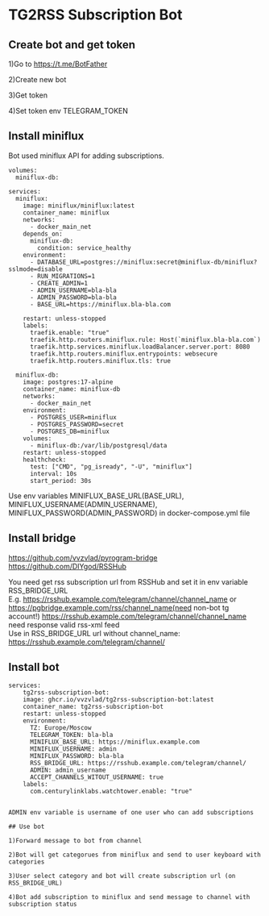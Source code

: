 # TG2RSS Subscription Bot

## Create bot and get token

1)Go to https://t.me/BotFather

2)Create new bot

3)Get token

4)Set token env TELEGRAM_TOKEN


## Install miniflux

Bot used miniflux API for adding subscriptions.

```
volumes:
  miniflux-db:
  
services:
  miniflux:
    image: miniflux/miniflux:latest
    container_name: miniflux
    networks:
      - docker_main_net
    depends_on:
      miniflux-db:
        condition: service_healthy
    environment:
      - DATABASE_URL=postgres://miniflux:secret@miniflux-db/miniflux?sslmode=disable
      - RUN_MIGRATIONS=1
      - CREATE_ADMIN=1
      - ADMIN_USERNAME=bla-bla
      - ADMIN_PASSWORD=bla-bla
      - BASE_URL=https://miniflux.bla-bla.com

    restart: unless-stopped
    labels:
      traefik.enable: "true"
      traefik.http.routers.miniflux.rule: Host(`miniflux.bla-bla.com`)
      traefik.http.services.miniflux.loadBalancer.server.port: 8080
      traefik.http.routers.miniflux.entrypoints: websecure
      traefik.http.routers.miniflux.tls: true
        
  miniflux-db:
    image: postgres:17-alpine
    container_name: miniflux-db
    networks:
      - docker_main_net
    environment:
      - POSTGRES_USER=miniflux
      - POSTGRES_PASSWORD=secret
      - POSTGRES_DB=miniflux
    volumes:
      - miniflux-db:/var/lib/postgresql/data
    restart: unless-stopped
    healthcheck:
      test: ["CMD", "pg_isready", "-U", "miniflux"]
      interval: 10s
      start_period: 30s
```

Use env variables MINIFLUX_BASE_URL(BASE_URL), MINIFLUX_USERNAME(ADMIN_USERNAME), MINIFLUX_PASSWORD(ADMIN_PASSWORD) in docker-compose.yml file


## Install bridge 

https://github.com/vvzvlad/pyrogram-bridge  
https://github.com/DIYgod/RSSHub  


You need get rss subscription url from RSSHub and set it in env variable RSS_BRIDGE_URL  
E.g. https://rsshub.example.com/telegram/channel/channel_name or https://pgbridge.example.com/rss/channel_name(need non-bot tg account!)
https://rsshub.example.com/telegram/channel/channel_name need response valid rss-xml feed  
Use in RSS_BRIDGE_URL url without channel_name: https://rsshub.example.com/telegram/channel/  


## Install bot

```
services:
    tg2rss-subscription-bot:
    image: ghcr.io/vvzvlad/tg2rss-subscription-bot:latest
    container_name: tg2rss-subscription-bot
    restart: unless-stopped
    environment:
      TZ: Europe/Moscow
      TELEGRAM_TOKEN: bla-bla
      MINIFLUX_BASE_URL: https://miniflux.example.com
      MINIFLUX_USERNAME: admin
      MINIFLUX_PASSWORD: bla-bla
      RSS_BRIDGE_URL: https://rsshub.example.com/telegram/channel/
      ADMIN: admin_username
      ACCEPT_CHANNELS_WITOUT_USERNAME: true
    labels:
      com.centurylinklabs.watchtower.enable: "true"


ADMIN env variable is username of one user who can add subscriptions

## Use bot

1)Forward message to bot from channel

2)Bot will get categorues from miniflux and send to user keyboard with categories

3)User select category and bot will create subscription url (on RSS_BRIDGE_URL)

4)Bot add subscription to miniflux and send message to channel with subscription status

